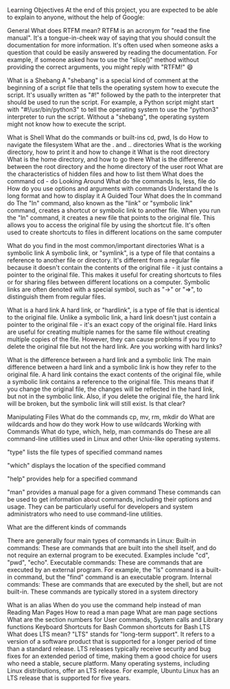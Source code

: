 Learning Objectives
At the end of this project, you are expected to be able to explain to anyone, without the help of Google:

General
What does RTFM mean?
RTFM is an acronym for "read the fine manual". It's a tongue-in-cheek way of saying that you should consult the documentation for more information. It's often used when someone asks a question that could be easily answered by reading the documentation. For example, if someone asked how to use the "slice()" method without providing the correct arguments, you might reply with "RTFM!" 😄

What is a Shebang
A "shebang" is a special kind of comment at the beginning of a script file that tells the operating system how to execute the script. It's usually written as "#!" followed by the path to the interpreter that should be used to run the script. For example, a Python script might start with "#!/usr/bin/python3" to tell the operating system to use the "python3" interpreter to run the script. Without a "shebang", the operating system might not know how to execute the script.

What is Shell
What do the commands or built-ins cd, pwd, ls do
How to navigate the filesystem
What are the . and .. directories
What is the working directory, how to print it and how to change it
What is the root directory
What is the home directory, and how to go there
What is the difference between the root directory and the home directory of the user root
What are the characteristics of hidden files and how to list them
What does the command cd - do
Looking Around
What do the commands ls, less, file do
How do you use options and arguments with commands
Understand the ls long format and how to display it
A Guided Tour
What does the ln command do
The "ln" command, also known as the "link" or "symbolic link" command, creates a shortcut or symbolic link to another file. When you run the "ln" command, it creates a new file that points to the original file. This allows you to access the original file by using the shortcut file. It's often used to create shortcuts to files in different locations on the same computer

What do you find in the most common/important directories
What is a symbolic link
A symbolic link, or "symlink", is a type of file that contains a reference to another file or directory. It's different from a regular file because it doesn't contain the contents of the original file - it just contains a pointer to the original file. This makes it useful for creating shortcuts to files or for sharing files between different locations on a computer. Symbolic links are often denoted with a special symbol, such as "→" or "⇒", to distinguish them from regular files.

What is a hard link
A hard link, or "hardlink", is a type of file that is identical to the original file. Unlike a symbolic link, a hard link doesn't just contain a pointer to the original file - it's an exact copy of the original file. Hard links are useful for creating multiple names for the same file without creating multiple copies of the file. However, they can cause problems if you try to delete the original file but not the hard link. Are you working with hard links?

What is the difference between a hard link and a symbolic link
The main difference between a hard link and a symbolic link is how they refer to the original file. A hard link contains the exact contents of the original file, while a symbolic link contains a reference to the original file. This means that if you change the original file, the changes will be reflected in the hard link, but not in the symbolic link. Also, if you delete the original file, the hard link will be broken, but the symbolic link will still exist. Is that clear?

Manipulating Files
What do the commands cp, mv, rm, mkdir do
What are wildcards and how do they work
How to use wildcards
Working with Commands
What do type, which, help, man commands do
These are all command-line utilities used in Linux and other Unix-like operating systems.

"type" lists the file types of specified command names

"which" displays the location of the specified command

"help" provides help for a specified command

"man" provides a manual page for a given command These commands can be used to get information about commands, including their options and usage. They can be particularly useful for developers and system administrators who need to use command-line utilities.

What are the different kinds of commands

There are generally four main types of commands in Linux: Built-in commands: These are commands that are built into the shell itself, and do not require an external program to be executed. Examples include "cd", "pwd", "echo". Executable commands: These are commands that are executed by an external program. For example, the "ls" command is a built-in command, but the "find" command is an executable program. Internal commands: These are commands that are executed by the shell, but are not built-in. These commands are typically stored in a system directory

What is an alias
When do you use the command help instead of man
Reading Man Pages
How to read a man page
What are man page sections
What are the section numbers for User commands, System calls and Library functions
Keyboard Shortcuts for Bash
Common shortcuts for Bash
LTS
What does LTS mean?
"LTS" stands for "long-term support". It refers to a version of a software product that is supported for a longer period of time than a standard release. LTS releases typically receive security and bug fixes for an extended period of time, making them a good choice for users who need a stable, secure platform. Many operating systems, including Linux distributions, offer an LTS release. For example, Ubuntu Linux has an LTS release that is supported for five years.
